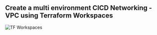 ## Create a multi environment CICD Networking - VPC using Terraform Workspaces

![TF Workspaces](https://github.com/user-attachments/assets/db6de37c-c935-4d51-86b2-fe317154bc49)
